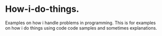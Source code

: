 # How-i-do-things.
Examples on how i handle problems in programming.
This is for examples on how i do things using code code samples and sometimes explanations.
